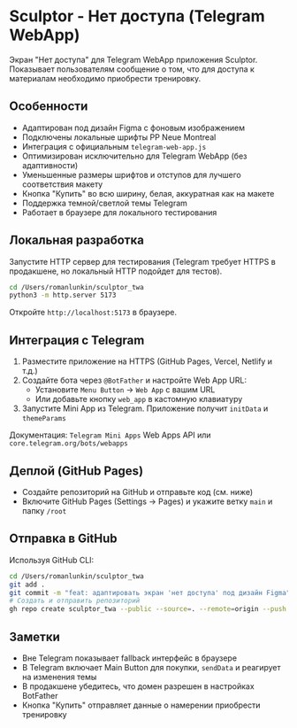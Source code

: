 # Sculptor - Нет доступа (Telegram WebApp)

Экран "Нет доступа" для Telegram WebApp приложения Sculptor. Показывает пользователям сообщение о том, что для доступа к материалам необходимо приобрести тренировку.

## Особенности
- Адаптирован под дизайн Figma с фоновым изображением
- Подключены локальные шрифты PP Neue Montreal
- Интеграция с официальным `telegram-web-app.js`
- Оптимизирован исключительно для Telegram WebApp (без адаптивности)
- Уменьшенные размеры шрифтов и отступов для лучшего соответствия макету
- Кнопка "Купить" во всю ширину, белая, аккуратная как на макете
- Поддержка темной/светлой темы Telegram
- Работает в браузере для локального тестирования

## Локальная разработка
Запустите HTTP сервер для тестирования (Telegram требует HTTPS в продакшене, но локальный HTTP подойдет для тестов).

```bash
cd /Users/romanlunkin/sculptor_twa
python3 -m http.server 5173
```

Откройте `http://localhost:5173` в браузере.

## Интеграция с Telegram
1. Разместите приложение на HTTPS (GitHub Pages, Vercel, Netlify и т.д.)
2. Создайте бота через `@BotFather` и настройте Web App URL:
   - Установите `Menu Button` → `Web App` с вашим URL
   - Или добавьте кнопку `web_app` в кастомную клавиатуру
3. Запустите Mini App из Telegram. Приложение получит `initData` и `themeParams`

Документация: `Telegram Mini Apps` Web Apps API или `core.telegram.org/bots/webapps`

## Деплой (GitHub Pages)
- Создайте репозиторий на GitHub и отправьте код (см. ниже)
- Включите GitHub Pages (Settings → Pages) и укажите ветку `main` и папку `/root`

## Отправка в GitHub
Используя GitHub CLI:
```bash
cd /Users/romanlunkin/sculptor_twa
git add .
git commit -m "feat: адаптировать экран 'нет доступа' под дизайн Figma"
# Создать и отправить репозиторий
gh repo create sculptor_twa --public --source=. --remote=origin --push -y
```

## Заметки
- Вне Telegram показывает fallback интерфейс в браузере
- В Telegram включает Main Button для покупки, `sendData` и реагирует на изменения темы
- В продакшене убедитесь, что домен разрешен в настройках BotFather
- Кнопка "Купить" отправляет данные о намерении приобрести тренировку
